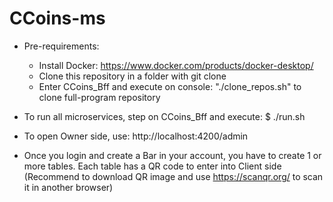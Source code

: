# CCoins-ms

* Pre-requirements:
  - Install Docker: https://www.docker.com/products/docker-desktop/
  - Clone this repository in a folder with git clone
  - Enter CCoins_Bff and execute on console: "./clone_repos.sh" to clone full-program repository

* To run all microservices, step on CCoins_Bff and execute:
$ ./run.sh

* To open Owner side, use:
http://localhost:4200/admin

* Once you login and create a Bar in your account, you have to create 1 or more tables.
Each table has a QR code to enter into Client side (Recommend to download QR image and use https://scanqr.org/ to scan it in another browser)
